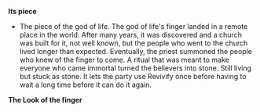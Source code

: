 **Its piece**
* The piece of the god of life. The god of life's finger landed in a remote place in the world. After many years, it was discovered and a church was built for it, not well known, but the people who went to the church lived longer than expected. Eventually, the priest summoned the people who knew of the finger to come. A ritual that was meant to make everyone who came immortal turned the believers into stone. Still living but stuck as stone. It lets the party use Revivify once before having to wait a long time before it can do it again.

**The Look of the finger**
